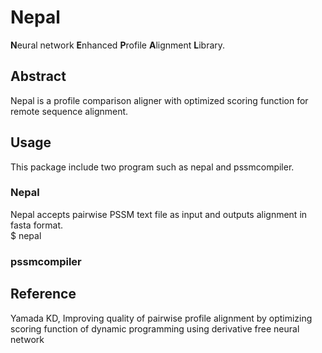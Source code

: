 # Nepal
**N**eural network **E**nhanced **P**rofile **A**lignment **L**ibrary.
## Abstract
Nepal is a profile comparison aligner with optimized scoring function for remote sequence alignment.
## Usage
This package include two program such as nepal and pssmcompiler.
### Nepal
Nepal accepts pairwise PSSM text file as input and outputs alignment in fasta format.<br>
$ nepal
### pssmcompiler
## Reference
Yamada KD, Improving quality of pairwise profile alignment by optimizing scoring function of dynamic programming using derivative free neural network
